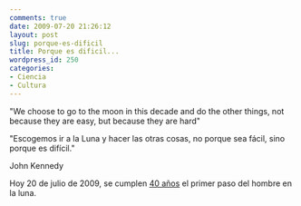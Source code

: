 ```yaml
---
comments: true
date: 2009-07-20 21:26:12
layout: post
slug: porque-es-dificil
title: Porque es dificil...
wordpress_id: 250
categories:
- Ciencia
- Cultura
---
```


"We choose to go to the moon in this decade and do the other things, not because they are easy, but because they are hard"

"Escogemos ir a la Luna y hacer las otras cosas, no porque sea fácil, sino porque es difícil."

John Kennedy


Hoy 20 de julio de 2009, se cumplen [40 años](http://wechoosethemoon.org/desde) el primer paso del hombre en la luna.



